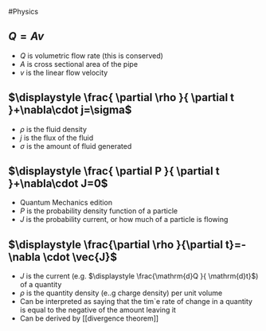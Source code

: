#Physics 
## $\displaystyle Q=Av$
* $\displaystyle Q$ is volumetric flow rate (this is conserved)
* $\displaystyle A$ is cross sectional area of the pipe
* $\displaystyle v$ is the linear flow velocity
## $\displaystyle \frac{ \partial \rho }{ \partial t }+\nabla\cdot j=\sigma$
* $\displaystyle \rho$ is the fluid density
* $\displaystyle j$ is the flux of the fluid
* $\displaystyle \sigma$ is the amount of fluid generated
## $\displaystyle \frac{ \partial P }{ \partial t }+\nabla\cdot J=0$
* Quantum Mechanics edition
* $\displaystyle P$ is the probability density function of a particle
* $\displaystyle J$ is the probability current, or how much of a particle is flowing 
## $\displaystyle \frac{\partial \rho }{\partial t}=-\nabla \cdot \vec{J}$
* $\displaystyle J$ is the current (e.g. $\displaystyle \frac{\mathrm{d}Q }{ \mathrm{d}t}$) of a quantity
* $\displaystyle \rho$ is the quantity density (e..g charge density) per unit volume
* Can be interpreted as saying that the tim`e rate of change in a quantity is equal to the negative of the amount leaving it
* Can be derived by [[divergence theorem]]